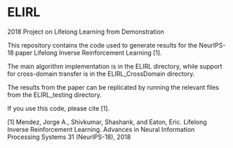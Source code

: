 # ELIRL
2018 Project on Lifelong Learning from Demonstration

This repository contains the code used to generate results for the NeurIPS-18 paper Lifelong Inverse Reinforcement Learning [1]. 

The main algorithm implementation is in the ELIRL directory, while support for cross-domain transfer is in the ELIRL_CrossDomain directory.

The results from the paper can be replicated by running the relevant files from the ELIRL_testing directory.

If you use this code, please cite [1].

[1] Mendez, Jorge A., Shivkumar, Shashank, and Eaton, Eric. Lifelong Inverse Reinforcement Learning. Advances in Neural Information Processing Systems 31 (NeurIPS-18), 2018
